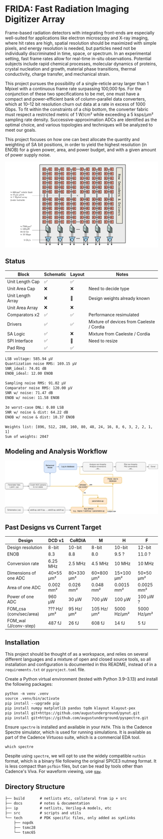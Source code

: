 # FRIDA: Fast Radiation Imaging Digitizer Array

Frame-based radiation detectors with integrating front-ends are especially well-suited for applications like electron microscopy and X-ray imaging, where hit rates are high, spatial resolution should be maximized with simple pixels, and energy resolution is needed, but particles need not be individually discriminated in time, space, or spectrum. In an experimental setting, fast frame rates allow for real-time in-situ observations. Potential subjects include rapid chemical processes, molecular dynamics of proteins, crystal nucleation and growth, material phase transitions, thermal conductivity, charge transfer, and mechanical strain.

This project pursues the possibility of a single-reticle array larger than 1 Mpixel with a continuous frame rate surpassing 100,000 fps. For the conjunction of these two specifications to be met, one must have a compact and power-efficient bank of column-parallel data converters, which at 10–12 bit resolution churn out data at a rate in excess of 1000 Gbps. To fit within the constraints of a chip bottom, the converter fabric must respect a restricted metric of 1 W/cm² while exceeding a 5 ksps/µm² sampling rate density. Successive-approximation ADCs are identified as the optimal choice, and various topologies and techniques will be analyzed to meet our goals.

This project focuses on how one can best allocate the quantity and weighting of SA bit positions, in order to yield the highest resolution (in ENOB) for a given power, area, and power budget, and with a given amount of power supply noise.

![](docs/caeleste2/arch.svg)

## Status

| Block                | Schematic | Layout | Notes                              |
|----------------------|-----------|--------|------------------------------------|
| Unit Length Cap      | ✅        | ✅     |                                    |
| Unit Area Cap        | ❌        | ❌     | Need to decide type                |
| Unit Length Array    | ❌        | 🔄     | Design weights already known       |
| Unit Area Array      | ❌        | ❌     |                                    |
| Comparators x2       | ✅        | ✅     | Performance resimulated            |
| Drivers              | ✅        | ✅     | Mixture of devices from Caeleste / Cordia |
| SA Logic             | ✅        | ❌     | Mixture from Caeleste / Cordia     |
| SPI Interface        | ✅        | 🔄     | Need to resize                     |
| Pad Ring             | ✅        | ✅     |                                    |

```
LSB voltage: 585.94 µV
Quantization noise RMS: 169.15 µV
SNR_ideal: 74.01 dB
ENOB_ideal: 12.00 ENOB

Sampling noise RMS: 91.02 µV
Comparator noise RMS: 120.00 µV
SNR w/ noise: 71.47 dB
ENOB w/ noise: 11.58 ENOB

3σ worst-case DNL: 0.80 LSB
SNR w/ noise & dist: 64.22 dB
ENOB w/ noise & dist: 10.37 ENOB

Weights list: [896, 512, 288, 160, 80, 48, 24, 16, 8, 6, 3, 2, 2, 1, 1]
Sum of weights: 2047
```

## Modeling and Analysis Workflow

![](docs/caeleste2/workflow.svg)

## Past Designs vs Current Target

| Design                  | DCD v1      | CoRDIA     | M          | H           | F           |
|-------------------------|-------------|------------|------------|-------------|-------------|
| Design resolution       | 8-bit       | 10-bit     | 8-bit      | 10-bit      | 12-bit      |
| ENOB                    | 8.3         | 8.8        | 8.0        | 9.5 ?       | 11.0 ?      |
| Conversion rate         | 6.25 MHz    | 2.5 MHz    | 4.5 MHz    | 10 MHz      | 10 MHz      |
| Dimensions of one ADC   | 40×55 μm²   | 80×330 μm² | 60×800 μm² | 15×100 μm²  | 50×50 μm²   |
| Area of one ADC         | 0.002 mm²   | 0.026 mm²  | 0.048 mm²  | 0.0015 mm²  | 0.0025 mm²  |
| Power of one ADC        | 960 μW      | 30 μW      | 700 μW     | 100 μW      | 100 μW ?    |
| FOM_csa (conv/sec/area) | ??? Hz/μm²  | 95 Hz/μm²  | 105 Hz/μm² | 5000 Hz/μm² | 5000 Hz/μm² |
| FOM_wal (J/conv-step)   | 487 fJ      | 26 fJ      | 608 fJ     | 14 fJ       | 5 fJ        |

## Installation

This project should be thought of as a workspace, and relies on several different languages and a mixture of open and closed source tools, so all installation and configuration is documented in this README, instead of in a `requirements.txt` or `pyproject.toml` file.

Create a Python virtual environment (tested with Python 3.9–3.13) and install the following packages:

```
python -m venv .venv
source .venv/bin/activate
pip install --upgrade pip
pip install numpy matplotlib pandas tqdm klayout klayout-pex
pip install git+https://github.com/augustunderground/pynut.git
pip install git+https://github.com/augustunderground/pyspectre.git
```

Ensure `spectre` is installed and available in your `PATH`. This is the Cadence Spectre simulator, which is used for running simulations. It is available as part of the Cadence Virtuoso suite, which is a commercial EDA tool.

```
which spectre
```

Despite using `spectre`, we will opt to use the widely compatible `nutbin` format, which is a binary file following the original SPICE3 nutmeg format. It is less compact than `psfbin` files, but can be read by tools other than Cadence's Viva. For waveform viewing, use [`gaw`](https://www.rvq.fr/linux/gaw.php).

## Directory Structure

```
├── build       # netlists etc, collateral from ip + src
├── docs        # notes & documentation
├── ip          # netlists, Verilog-A models, etc 
├── src         # scripts and utils
└── tech        # PDK specific files, only added as symlinks
    ├── nopdk
    ├── tsmc28
    └── tsmc65
```
